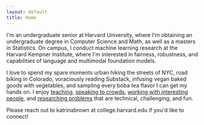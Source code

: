 ```yaml
---
layout: default
title: Home
---
```


I'm an undergraduate senior at Harvard University, where I'm obtaining an undergraduate degree in Computer Science and Math, as well as a masters in Statistics. On campus, I conduct machine learning research at the Harvard Kempner Institute, where I'm interested in fairness, robustness, and capabilities of language and multimodal foundation models.

I love to spend my spare moments urban hiking the streets of NYC, road biking in Colorado, voraciously reading Substack, infusing vegan baked goods with vegetables, and sampling every boba tea flavor I can get my hands on. I enjoy [teaching](teaching.md), [speaking to crowds](speaking.md), [working with interesting people](work.md), and [researching problems](research.md) that are technical, challenging, and fun.

Please reach out to katrinabrown at college.harvard.edu if you'd like to connect!